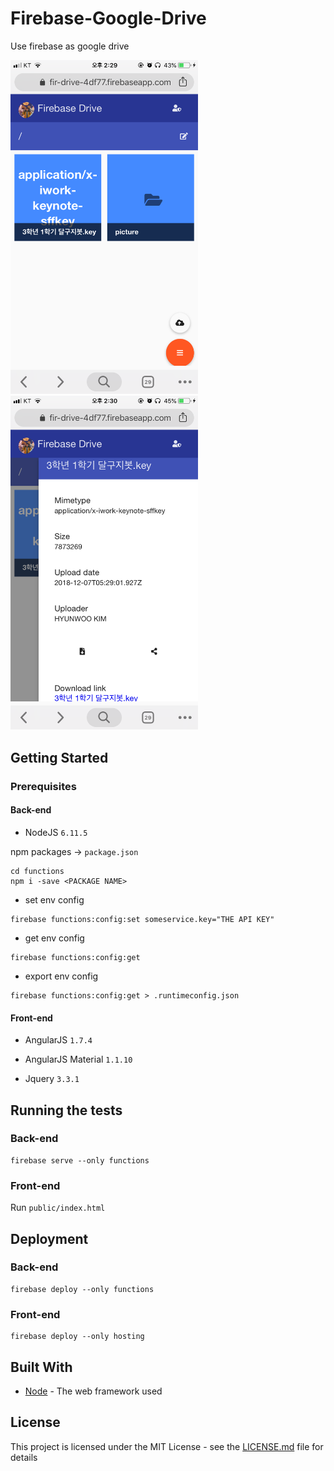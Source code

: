 # Firebase-Google-Drive
Use firebase as google drive

<img src="src/IMG_1508.PNG" style="max-width:300px;"/>
<img src="src/IMG_1510.PNG" style="max-width:300px;"/>

## Getting Started

### Prerequisites

#### Back-end

- NodeJS `6.11.5`

npm packages -> `package.json`

```
cd functions
npm i -save <PACKAGE NAME>
```

- set env config
```
firebase functions:config:set someservice.key="THE API KEY"
```

- get env config
```
firebase functions:config:get
```

- export env config
```
firebase functions:config:get > .runtimeconfig.json
```
 
#### Front-end

- AngularJS `1.7.4`

- AngularJS Material `1.1.10`

- Jquery `3.3.1`

## Running the tests

### Back-end

```
firebase serve --only functions
```

### Front-end

Run `public/index.html`

## Deployment

### Back-end

```
firebase deploy --only functions
```

### Front-end

```
firebase deploy --only hosting
```

## Built With

* [Node](https://nodejs.org/en/blog/release/v6.11.5/) - The web framework used

## License

This project is licensed under the MIT License - see the [LICENSE.md](LICENSE) file for details
